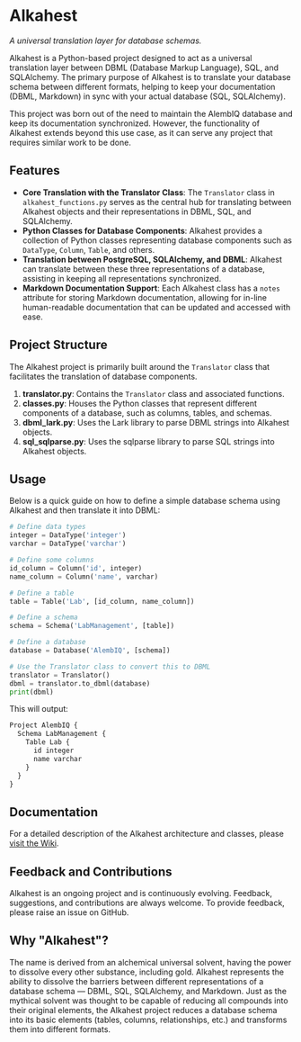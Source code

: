 # Alkahest
*A universal translation layer for database schemas.*

Alkahest is a Python-based project designed to act as a universal translation layer between DBML (Database Markup Language), SQL, and SQLAlchemy. The primary purpose of Alkahest is to translate your database schema between different formats, helping to keep your documentation (DBML, Markdown) in sync with your actual database (SQL, SQLAlchemy). 

This project was born out of the need to maintain the AlembIQ database and keep its documentation synchronized. However, the functionality of Alkahest extends beyond this use case, as it can serve any project that requires similar work to be done.

## Features
- **Core Translation with the Translator Class**: The `Translator` class in `alkahest_functions.py` serves as the central hub for translating between Alkahest objects and their representations in DBML, SQL, and SQLAlchemy.
- **Python Classes for Database Components**: Alkahest provides a collection of Python classes representing database components such as `DataType`, `Column`, `Table`, and others.
- **Translation between PostgreSQL, SQLAlchemy, and DBML**: Alkahest can translate between these three representations of a database, assisting in keeping all representations synchronized.
- **Markdown Documentation Support**: Each Alkahest class has a `notes` attribute for storing Markdown documentation, allowing for in-line human-readable documentation that can be updated and accessed with ease.

## Project Structure
The Alkahest project is primarily built around the `Translator` class that facilitates the translation of database components. 

1. **translator.py**: Contains the `Translator` class and associated functions.
2. **classes.py**: Houses the Python classes that represent different components of a database, such as columns, tables, and schemas.
3. **dbml_lark.py**: Uses the Lark library to parse DBML strings into Alkahest objects.
4. **sql_sqlparse.py**: Uses the sqlparse library to parse SQL strings into Alkahest objects.

## Usage
Below is a quick guide on how to define a simple database schema using Alkahest and then translate it into DBML:

```python
# Define data types
integer = DataType('integer')
varchar = DataType('varchar')

# Define some columns
id_column = Column('id', integer)
name_column = Column('name', varchar)

# Define a table
table = Table('Lab', [id_column, name_column])

# Define a schema
schema = Schema('LabManagement', [table])

# Define a database
database = Database('AlembIQ', [schema])

# Use the Translator class to convert this to DBML
translator = Translator()
dbml = translator.to_dbml(database)
print(dbml)
```

This will output:

```markdown
Project AlembIQ {
  Schema LabManagement {
    Table Lab {
      id integer
      name varchar
    }
  }
}
```

## Documentation
For a detailed description of the Alkahest architecture and classes, please [visit the Wiki](https://github.com/calcanthum/alkahest/wiki).

## Feedback and Contributions
Alkahest is an ongoing project and is continuously evolving. Feedback, suggestions, and contributions are always welcome. To provide feedback, please raise an issue on GitHub.

## Why "Alkahest"?
The name is derived from an alchemical universal solvent, having the power to dissolve every other substance, including gold. Alkahest represents the ability to dissolve the barriers between different representations of a database schema — DBML, SQL, SQLAlchemy, and Markdown. Just as the mythical solvent was thought to be capable of reducing all compounds into their original elements, the Alkahest project reduces a database schema into its basic elements (tables, columns, relationships, etc.) and transforms them into different formats.

